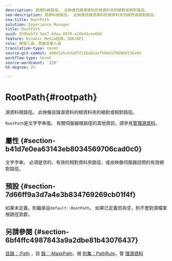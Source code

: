 ```yaml
---
description: 源資料根路徑。 此映像目錄源資料的根資料夾的絕對或相對路徑。
seo-description: 源資料根路徑。 此映像目錄源資料的根資料夾的絕對或相對路徑。
seo-title: RootPath
solution: Experience Manager
title: RootPath
uuid: 859bebf2-5ee7-4daa-8970-a18bddcee684
feature: Dynamic Media經典，SDK/API
role: 開發人員，商業從業人員
translation-type: tm+mt
source-git-commit: 469d1a5c43a972116a8a2efb0de5708800130a99
workflow-type: tm+mt
source-wordcount: '139'
ht-degree: 2%

---
```



# RootPath{#rootpath}

源資料根路徑。 此映像目錄源資料的根資料夾的絕對或相對路徑。

`RootPath`是文字字串值。 有關伺服器根路徑的其他資訊，請參見[管理源資料](../../../../../is-api/image-serving-api-ref/c-configuration-and-administration/c-managing-content/r-source-data.md#reference-4eebd51b2db2401c90be771d3382329e)。

## 屬性 {#section-b41d7e0ea63143eb8034569706cad0c0}

文字字串。 必須是空的、有效的相對資料夾路徑，或由映像伺服器訪問的有效絕對路徑。

## 預設 {#section-7d66ff9a3d7a4e3b834769269cb01f4f}

如果未定義，則繼承自`default::RootPath`。 如果已定義但為空，則不會對源檔案根路徑貢獻。

## 另請參閱 {#section-6bf4ffc4987843a9a2dbe81b43076437}

[目錄：:Path](/help/aem-is-ir-api/is-api/image-catalog/image-serving-api-ref/c-image-catalog-reference/c-image-svg-data-reference/c-image-data-reference/r-path-cat.md) ，目 [錄：:MaskPath](/help/aem-is-ir-api/is-api/image-catalog/image-serving-api-ref/c-image-catalog-reference/c-image-svg-data-reference/c-image-data-reference/r-maskpath-cat.md)，規  [則集：PathRule](../../../../../is-api/image-catalog/image-serving-api-ref/c-image-catalog-reference/c-rule-set-reference/c-rule-set-reference.md#concept-3e5058cf3507470b82cac638df23ea8e)，管 [理源資料](../../../../../is-api/image-serving-api-ref/c-configuration-and-administration/c-managing-content/r-source-data.md#reference-4eebd51b2db2401c90be771d3382329e)
